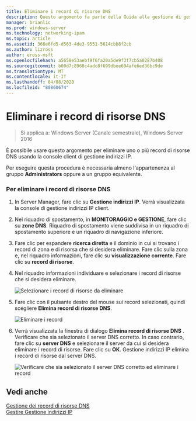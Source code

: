 ```yaml
---
title: Eliminare i record di risorse DNS
description: Questo argomento fa parte della Guida alla gestione di gestione indirizzi IP in Windows Server 2016.
manager: brianlic
ms.prod: windows-server
ms.technology: networking-ipam
ms.topic: article
ms.assetid: 366e6fd5-d563-4de3-9551-5614cbb8f2cb
ms.author: lizross
author: eross-msft
ms.openlocfilehash: a5658e53aebf9f6fa20a5de9f3f7cb5a0287b408
ms.sourcegitcommit: b00d7c8968c4adc8f699dbee694afe6ed36bc9de
ms.translationtype: MT
ms.contentlocale: it-IT
ms.lasthandoff: 04/08/2020
ms.locfileid: "80860674"
---
```

# <a name="delete-dns-resource-records"></a>Eliminare i record di risorse DNS

>Si applica a: Windows Server (Canale semestrale), Windows Server 2016

È possibile usare questo argomento per eliminare uno o più record di risorse DNS usando la console client di gestione indirizzi IP.  
  
Per eseguire questa procedura è necessaria almeno l'appartenenza al gruppo **Administrators** oppure a un gruppo equivalente.  
  
### <a name="to-delete-dns-resource-records"></a>Per eliminare i record di risorse DNS  
  
1.  In Server Manager, fare clic su  **Gestione indirizzi IP**. Verrà visualizzata la console di gestione indirizzi IP client.  
  
2.  Nel riquadro di spostamento, in **MONITORAGGIO e GESTIONE**, fare clic su **zone DNS**.  Riquadro di spostamento viene suddivisa in un riquadro di spostamento superiore e un riquadro di navigazione inferiore.  
  
3.  Fare clic per espandere **ricerca diretta** e il dominio in cui si trovano i record di zona e di risorsa che si desidera eliminare. Fare clic sulla zona e, nel riquadro informazioni, fare clic su **visualizzazione corrente**. Fare clic su **record di risorse**.  
  
4.  Nel riquadro informazioni individuare e selezionare i record di risorse che si desidera eliminare.  
  
    ![Selezionare i record di risorse da eliminare](../../media/Delete-DNS-Resource-Records/ipam_DeleteRR_01.jpg)  
  
5.  Fare clic con il pulsante destro del mouse sui record selezionati, quindi scegliere **Elimina record di risorse DNS**.  
  
    ![Eliminare i record](../../media/Delete-DNS-Resource-Records/ipam_DeleteRR_02.jpg)  
  
6.  Verrà visualizzata la finestra di dialogo **Elimina record di risorse DNS** . Verificare che sia selezionato il server DNS corretto. In caso contrario, fare clic su **server DNS** e selezionare il server da cui si desidera eliminare i record di risorse. Fare clic su **OK**. Gestione indirizzi IP elimina i record di risorse dal server DNS.  
  
    ![Verificare che sia selezionato il server DNS corretto ed eliminare i record](../../media/Delete-DNS-Resource-Records/ipam_DeleteRR_03.jpg)  
  
## <a name="see-also"></a>Vedi anche  
[Gestione dei record di risorse DNS](DNS-Resource-Record-Management.md)  
[Gestire Gestione indirizzi IP](Manage-IPAM.md)  
  



